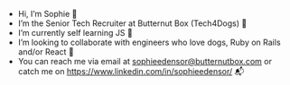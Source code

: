 - Hi, I’m Sophie 👋
- I’m the Senior Tech Recruiter at Butternut Box (Tech4Dogs) 🐶
- I’m currently self learning JS 🌱
- I’m looking to collaborate with engineers who love dogs, Ruby on Rails and/or React 💞️ 
- You can reach me via email at sophieedensor@butternutbox.com or catch me on https://www.linkedin.com/in/sophieedensor/ 📬

<!---
SophieButternutBox/SophieButternutBox is a ✨ special ✨ repository because its `README.md` (this file) appears on your GitHub profile.
You can click the Preview link to take a look at your changes.
--->
